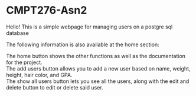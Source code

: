 # CMPT276-Asn2

Hello! This is a simple webpage for managing users on a postgre sql database


The following information is also available at the home section:

The home button shows the other functions as well as the documentation for the project.<br>
The add users button allows you to add a new user based on name, weight, height, hair color, and GPA.<br>
The show all users button lets you see all the users, along with the edit and delete button to edit or delete said user.


